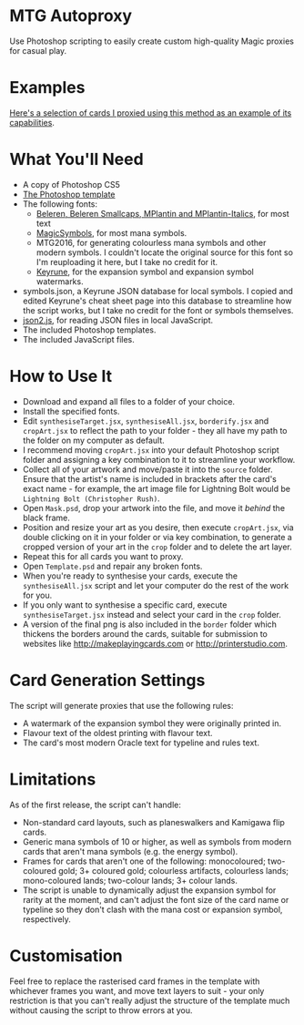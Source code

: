 # MTG Autoproxy
Use Photoshop scripting to easily create custom high-quality Magic proxies for casual play.

# Examples
[Here's a selection of cards I proxied using this method as an example of its capabilities](https://imgur.com/a/kG2UM).

# What You'll Need
* A copy of Photoshop CS5
* [The Photoshop template](https://drive.google.com/file/d/1h9Xm2j-dd-kHm0gNlP_APIlA25X40DsR/view)
* The following fonts:
  * [Beleren, Beleren Smallcaps, MPlantin and MPlantin-Italics](https://github.com/magarena/magarena/tree/master/resources/cardbuilder/fonts), for most text
  * [MagicSymbols](http://www.fontsner.com/font/Magic_Symbols_2008-78839.html), for most mana symbols.
  * MTG2016, for generating colourless mana symbols and other modern symbols. I couldn't locate the original source for this font so I'm reuploading it here, but I take no credit for it. 
  * [Keyrune](https://andrewgioia.github.io/Keyrune/index.html), for the expansion symbol and expansion symbol watermarks.
 * symbols.json, a Keyrune JSON database for local symbols. I copied and edited Keyrune's cheat sheet page into this database to streamline how the script works, but I take no credit for the font or symbols themselves.
 * [json2.js](https://github.com/douglascrockford/JSON-js), for reading JSON files in local JavaScript.
 * The included Photoshop templates.
 * The included JavaScript files.

# How to Use It
* Download and expand all files to a folder of your choice.
* Install the specified fonts.
* Edit `synthesiseTarget.jsx`, `synthesiseAll.jsx`, `borderify.jsx` and `cropArt.jsx` to reflect the path to your folder - they all have my path to the folder on my computer as default.
* I recommend moving `cropArt.jsx` into your default Photoshop script folder and assigning a key combination to it to streamline your workflow.
* Collect all of your artwork and move/paste it into the `source` folder. Ensure that the artist's name is included in brackets after the card's exact name - for example, the art image file for Lightning Bolt would be `Lightning Bolt (Christopher Rush)`.
* Open `Mask.psd`, drop your artwork into the file, and move it *behind* the black frame. 
* Position and resize your art as you desire, then execute `cropArt.jsx`, via double clicking on it in your folder or via key combination, to generate a cropped version of your art in the `crop` folder and to delete the art layer. 
* Repeat this for all cards you want to proxy.
* Open `Template.psd` and repair any broken fonts.
* When you're ready to synthesise your cards, execute the `synthesiseAll.jsx` script and let your computer do the rest of the work for you. 
* If you only want to synthesise a specific card, execute `synthesiseTarget.jsx` instead and select your card in the `crop` folder. 
* A version of the final png is also included in the `border` folder which thickens the borders around the cards, suitable for submission to websites like http://makeplayingcards.com or http://printerstudio.com. 

# Card Generation Settings
The script will generate proxies that use the following rules:
* A watermark of the expansion symbol they were originally printed in.
* Flavour text of the oldest printing with flavour text. 
* The card's most modern Oracle text for typeline and rules text.

# Limitations
As of the first release, the script can't handle:
* Non-standard card layouts, such as planeswalkers and Kamigawa flip cards. 
* Generic mana symbols of 10 or higher, as well as symbols from modern cards that aren't mana symbols (e.g. the energy symbol). 
* Frames for cards that aren't one of the following: monocoloured; two-coloured gold; 3+ coloured gold; colourless artifacts, colourless lands; mono-coloured lands; two-colour lands; 3+ colour lands.
* The script is unable to dynamically adjust the expansion symbol for rarity at the moment, and can't adjust the font size of the card name or typeline so they don't clash with the mana cost or expansion symbol, respectively.

# Customisation
Feel free to replace the rasterised card frames in the template with whichever frames you want, and move text layers to suit - your only restriction is that you can't really adjust the structure of the template much without causing the script to throw errors at you. 
